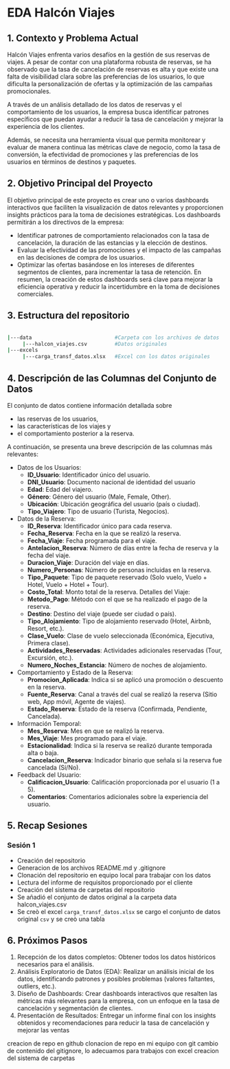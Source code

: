# EDA Halcón Viajes

## 1. Contexto y Problema Actual

Halcón Viajes enfrenta varios desafíos en la gestión de sus reservas de viajes. A pesar de contar con una plataforma robusta de reservas, se ha observado que la tasa de cancelación de reservas es alta y que existe una falta de visibilidad clara sobre las preferencias de los usuarios, lo que dificulta la personalización de ofertas y la optimización de las campañas promocionales.

A través de un análisis detallado de los datos de reservas y el comportamiento de los usuarios, la empresa busca identificar patrones específicos que puedan ayudar a reducir la tasa de cancelación y mejorar la experiencia de los clientes.

Además, se necesita una herramienta visual que permita monitorear y evaluar de manera continua las métricas clave de negocio, como la tasa de conversión, la efectividad de promociones y las preferencias de los usuarios en términos de destinos y paquetes.

## 2. Objetivo Principal del Proyecto

El objetivo principal de este proyecto es crear uno o varios dashboards interactivos que faciliten la visualización de datos relevantes y proporcionen insights prácticos para la toma de decisiones estratégicas. Los dashboards permitirán a los directivos de la empresa:

- Identificar patrones de comportamiento relacionados con la tasa de cancelación, la duración de las estancias y la elección de destinos.
- Evaluar la efectividad de las promociones y el impacto de las campañas en las decisiones de compra de los usuarios.
- Optimizar las ofertas basándose en los intereses de diferentes segmentos de clientes, para incrementar la tasa de retención.
  En resumen, la creación de estos dashboards será clave para mejorar la eficiencia operativa y reducir la incertidumbre en la toma de decisiones comerciales.

## 3. Estructura del repositorio

```bash

|---data                           #Carpeta con los archivos de datos
     |---halcon_viajes.csv         #Datos originales
|---excels
     |---carga_transf_datos.xlsx   #Excel con los datos originales
```

## 4. Descripción de las Columnas del Conjunto de Datos

El conjunto de datos contiene información detallada sobre

- las reservas de los usuarios,
- las características de los viajes y
- el comportamiento posterior a la reserva.

A continuación, se presenta una breve descripción de las columnas más relevantes:

- Datos de los Usuarios:
  - **ID_Usuario**: Identificador único del usuario.
  - **DNI_Usuario**: Documento nacional de identidad del usuario
  - **Edad**: Edad del viajero.
  - **Género**: Género del usuario (Male, Female, Other).
  - **Ubicación**: Ubicación geográfica del usuario (país o ciudad).
  - **Tipo_Viajero**: Tipo de usuario (Turista, Negocios).
- Datos de la Reserva:
  - **ID_Reserva**: Identificador único para cada reserva.
  - **Fecha_Reserva**: Fecha en la que se realizó la reserva.
  - **Fecha_Viaje**: Fecha programada para el viaje.
  - **Antelacion_Reserva**: Número de días entre la fecha de reserva y la fecha del viaje.
  - **Duracion_Viaje**: Duración del viaje en días.
  - **Numero_Personas**: Número de personas incluidas en la reserva.
  - **Tipo_Paquete**: Tipo de paquete reservado (Solo vuelo, Vuelo + Hotel, Vuelo + Hotel + Tour).
  - **Costo_Total**: Monto total de la reserva.
    Detalles del Viaje:
  - **Metodo_Pago**: Método con el que se ha realizado el pago de la reserva.
  - **Destino**: Destino del viaje (puede ser ciudad o país).
  - **Tipo_Alojamiento**: Tipo de alojamiento reservado (Hotel, Airbnb, Resort, etc.).
  - **Clase_Vuelo**: Clase de vuelo seleccionada (Económica, Ejecutiva, Primera clase).
  - **Actividades_Reservadas**: Actividades adicionales reservadas (Tour, Excursión, etc.).
  - **Numero_Noches_Estancia**: Número de noches de alojamiento.
- Comportamiento y Estado de la Reserva:
  - **Promocion_Aplicada**: Indica si se aplicó una promoción o descuento en la reserva.
  - **Fuente_Reserva**: Canal a través del cual se realizó la reserva (Sitio web, App móvil, Agente de viajes).
  - **Estado_Reserva**: Estado de la reserva (Confirmada, Pendiente, Cancelada).
- Información Temporal:
  - **Mes_Reserva**: Mes en que se realizó la reserva.
  - **Mes_Viaje**: Mes programado para el viaje.
  - **Estacionalidad**: Indica si la reserva se realizó durante temporada alta o baja.
  - **Cancelacion_Reserva**: Indicador binario que señala si la reserva fue cancelada (Sí/No).
- Feedback del Usuario:
  - **Calificacion_Usuario**: Calificación proporcionada por el usuario (1 a 5).
  - **Comentarios**: Comentarios adicionales sobre la experiencia del usuario.

## 5. Recap Sesiones

### Sesión 1

- Creación del repositorio
- Generacion de los archivos README.md y .gitignore
- Clonación del repositorio en equipo local para trabajar con los datos
- Lectura del informe de requisitos proporcionado por el cliente
- Creación del sistema de carpetas del repositorio
- Se añadió el conjunto de datos original a la carpeta data halcon_viajes.csv
- Se creò el excel `carga_transf_datos.xlsx` se cargo el conjunto de datos original `csv` y se creò una tabla

## 6. Próximos Pasos

1. Recepción de los datos completos: Obtener todos los datos históricos necesarios para el análisis.
2. Análisis Exploratorio de Datos (EDA): Realizar un análisis inicial de los datos, identificando patrones y posibles problemas (valores faltantes, outliers, etc.).
3. Diseño de Dashboards: Crear dashboards interactivos que resalten las métricas más relevantes para la empresa, con un enfoque en la tasa de cancelación y segmentación de clientes.
4. Presentación de Resultados: Entregar un informe final con los insights obtenidos y recomendaciones para reducir la tasa de cancelación y mejorar las ventas

creacion de repo en github
clonacion de repo en mi equipo con git
cambio de contenido del gitignore, lo adecuamos para trabajos con excel
creacion del sistema de carpetas
